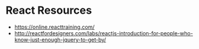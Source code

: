 # React Resources
* https://online.reacttraining.com/
* http://reactfordesigners.com/labs/reactjs-introduction-for-people-who-know-just-enough-jquery-to-get-by/
